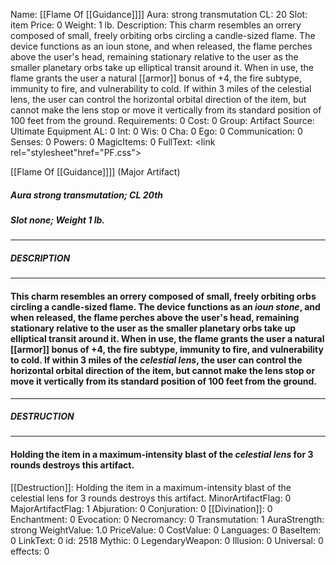 Name: [[Flame Of [[Guidance]]]]
Aura: strong transmutation
CL: 20
Slot: item
Price: 0
Weight: 1 lb.
Description: This charm resembles an orrery composed of small, freely orbiting orbs circling a candle-sized flame. The device functions as an ioun stone, and when released, the flame perches above the user's head, remaining stationary relative to the user as the smaller planetary orbs take up elliptical transit around it. When in use, the flame grants the user a natural [[armor]] bonus of +4, the fire subtype, immunity to fire, and vulnerability to cold. If within 3 miles of the celestial lens, the user can control the horizontal orbital direction of the item, but cannot make the lens stop or move it vertically from its standard position of 100 feet from the ground.
Requirements: 0
Cost: 0
Group: Artifact
Source: Ultimate Equipment
AL: 0
Int: 0
Wis: 0
Cha: 0
Ego: 0
Communication: 0
Senses: 0
Powers: 0
MagicItems: 0
FullText: <link rel="stylesheet"href="PF.css"><div class="heading"><p class="alignleft">[[Flame Of [[Guidance]]]] (Major Artifact)</p><div style="clear: both;"></div></div><div><h5><b>Aura </b>strong transmutation; <b>CL </b>20th</h5><h5><b>Slot </b>none; <b>Weight </b>1 lb.</h5></div><hr/><div><h5><b>DESCRIPTION</b></h5></div><hr/><div><h4><p>This charm resembles an orrery composed of small, freely orbiting orbs circling a candle-sized flame. The device functions as an <i>ioun stone</i>, and when released, the flame perches above the user's head, remaining stationary relative to the user as the smaller planetary orbs take up elliptical transit around it. When in use, the flame grants the user a natural [[armor]] bonus of +4, the fire subtype, immunity to fire, and vulnerability to cold. If within 3 miles of the <i>celestial lens</i>, the user can control the horizontal orbital direction of the item, but cannot make the lens stop or move it vertically from its standard position of 100 feet from the ground.</p></h4></div><hr/><div><h5><b>DESTRUCTION</b></h5></div><hr/><div><h4><p>Holding the item in a maximum-intensity blast of the <i>celestial lens</i> for 3 rounds destroys this artifact.</p></h4></div>
[[Destruction]]: Holding the item in a maximum-intensity blast of the celestial lens for 3 rounds destroys this artifact.
MinorArtifactFlag: 0
MajorArtifactFlag: 1
Abjuration: 0
Conjuration: 0
[[Divination]]: 0
Enchantment: 0
Evocation: 0
Necromancy: 0
Transmutation: 1
AuraStrength: strong
WeightValue: 1.0
PriceValue: 0
CostValue: 0
Languages: 0
BaseItem: 0
LinkText: 0
id: 2518
Mythic: 0
LegendaryWeapon: 0
Illusion: 0
Universal: 0
effects: 0
